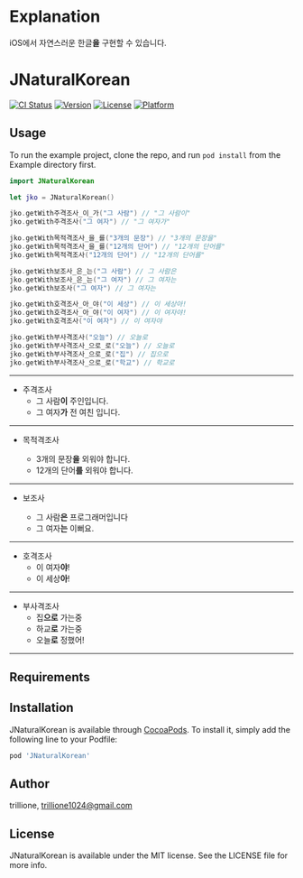 # Explanation

iOS에서 자연스러운 한글**을** 구현할 수 있습니다.


# JNaturalKorean

[![CI Status](http://img.shields.io/travis/trillione/JNaturalKorean.svg?style=flat)](https://travis-ci.org/trillione/JNaturalKorean)
[![Version](https://img.shields.io/cocoapods/v/JNaturalKorean.svg?style=flat)](http://cocoapods.org/pods/JNaturalKorean)
[![License](https://img.shields.io/cocoapods/l/JNaturalKorean.svg?style=flat)](http://cocoapods.org/pods/JNaturalKorean)
[![Platform](https://img.shields.io/cocoapods/p/JNaturalKorean.svg?style=flat)](http://cocoapods.org/pods/JNaturalKorean)

## Usage

To run the example project, clone the repo, and run `pod install` from the Example directory first.
```Swift
import JNaturalKorean

let jko = JNaturalKorean() 

jko.getWith주격조사_이_가("그 사람") // "그 사람이"
jko.getWith주격조사("그 여자") // "그 여자가"

jko.getWith목적격조사_을_를("3개의 문장") // "3개의 문장을"
jko.getWith목적격조사_을_를("12개의 단어") // "12개의 단어를"
jko.getWith목적격조사("12개의 단어") // "12개의 단어를"

jko.getWith보조사_은_는("그 사람") // 그 사람은
jko.getWith보조사_은_는("그 여자") // 그 여자는
jko.getWith보조사("그 여자") // 그 여자는

jko.getWith호격조사_아_야("이 세상") // 이 세상아!
jko.getWith호격조사_아_야("이 여자") // 이 여자야!
jko.getWith호격조사("이 여자") // 이 여자야

jko.getWith부사격조사("오늘") // 오늘로
jko.getWith부사격조사_으로_로("오늘") // 오늘로
jko.getWith부사격조사_으로_로("집") // 집으로
jko.getWith부사격조사_으로_로("학교") // 학교로
```
---
- 주격조사
    * 그 사람**이** 주인입니다.
    * 그 여자**가** 전 여친 입니다.
    
---
- 목적격조사

    - 3개의 문장**을** 외워야 합니다.
    - 12개의 단어**를** 외워야 합니다.
    
---
- 보조사

    - 그 사람**은** 프로그래머입니다
    - 그 여자**는** 이뻐요.
    
---
- 호격조사
    - 이 여자**야**!
    - 이 세상**아**!
    
---
- 부사격조사
    - 집**으로** 가는중
    - 하교**로** 가는중
    - 오늘**로** 정했어!
    
---

## Requirements

## Installation

JNaturalKorean is available through [CocoaPods](http://cocoapods.org). To install
it, simply add the following line to your Podfile:

```ruby
pod 'JNaturalKorean'
```

## Author

trillione, trillione1024@gmail.com

## License

JNaturalKorean is available under the MIT license. See the LICENSE file for more info.
